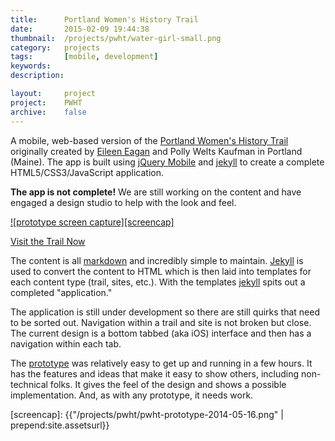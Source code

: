 ```yaml
---
title:      Portland Women's History Trail
date:       2015-02-09 19:44:38
thumbnail:  /projects/pwht/water-girl-small.png
category:   projects
tags:       [mobile, development]
keywords:
description:

layout:     project
project:    PWHT
archive:	false
---
```

A mobile, web-based version of the [Portland Women's History Trail][2]
originally created by [Eileen Eagan][1] and Polly Welts Kaufman
in Portland (Maine). The app is built using [jQuery Mobile][3] and
[jekyll][5] to create a complete HTML5/CSS3/JavaScript application.


**The app is not complete!** We are still working on the content and have
engaged a design studio to help with the look and feel.

[![prototype screen capture][screencap]][4]

[Visit the Trail Now][4]

The content is all [markdown][6] and incredibly simple to maintain.
[Jekyll][5] is used to convert the content to HTML which is then
laid into templates for each content type (trail, sites, etc.).
With the templates [jekyll][5] spits out a completed "application."

The application is still under development so there are still quirks
that need to be sorted out. Navigation within a trail and site is not
broken but close. The current design is a bottom tabbed (aka iOS)
interface and then has a navigation within each tab.

The [prototype][4] was relatively easy to get up and running in a few
hours. It has the features and ideas that make it easy to show others,
including non-technical folks. It gives the feel of the design and shows
a possible implementation. And, as with any prototype, it needs work.

  [1]: http://usm.maine.edu/wgs/eileen-eagan
  [2]: https://usm.maine.edu/sites/default/files/history/A%20Woman's%20History,%20Eagen.pdf
  [3]: http://jquerymobile.com
  [4]: http://goo.gl/UIndL8
  [5]: http://jekyllrb.com
  [6]: http://daringfireball.net/projects/markdown/
  [screencap]: {{"/projects/pwht/pwht-prototype-2014-05-16.png" | prepend:site.assetsurl}}
